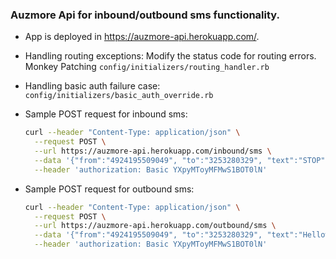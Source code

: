 ### Auzmore Api for inbound/outbound sms functionality.

-  App is deployed in https://auzmore-api.herokuapp.com/.
- Handling routing exceptions: Modify the status code for routing errors. Monkey Patching `config/initializers/routing_handler.rb`
- Handling basic auth failure case: `config/initializers/basic_auth_override.rb`

- Sample POST request for inbound sms:
    ```sh
    curl --header "Content-Type: application/json" \
      --request POST \
      --url https://auzmore-api.herokuapp.com/inbound/sms \
      --data '{"from":"4924195509049", "to":"3253280329", "text":"STOP"}' \
      --header 'authorization: Basic YXpyMToyMFMwS1BOT0lN'
    ```

- Sample POST request for outbound sms:
    ```sh
    curl --header "Content-Type: application/json" \
      --request POST \
      --url https://auzmore-api.herokuapp.com/outbound/sms \
      --data '{"from":"4924195509049", "to":"3253280329", "text":"Hellow World"}' \
      --header 'authorization: Basic YXpyMToyMFMwS1BOT0lN'
    ```
